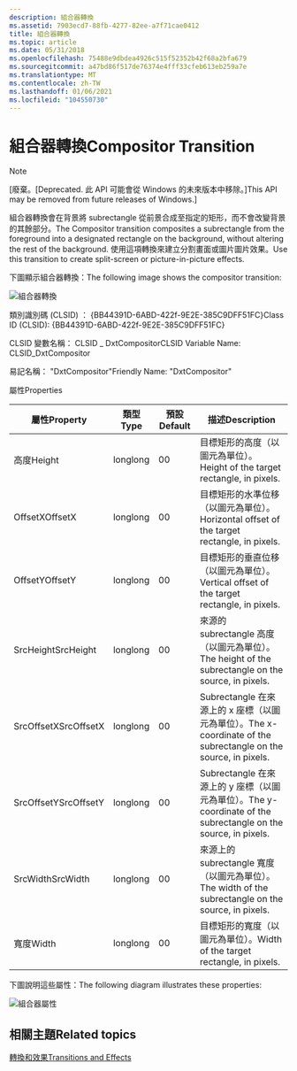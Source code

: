 ```yaml
---
description: 組合器轉換
ms.assetid: 7903ecd7-88fb-4277-82ee-a7f71cae0412
title: 組合器轉換
ms.topic: article
ms.date: 05/31/2018
ms.openlocfilehash: 75488e9dbdea4926c515f52352b42f68a2bfa679
ms.sourcegitcommit: a47bd86f517de76374e4fff33cfeb613eb259a7e
ms.translationtype: MT
ms.contentlocale: zh-TW
ms.lasthandoff: 01/06/2021
ms.locfileid: "104550730"
---
```

# <a name="compositor-transition"></a><span data-ttu-id="d8743-103">組合器轉換</span><span class="sxs-lookup"><span data-stu-id="d8743-103">Compositor Transition</span></span>

> [!Note]  
> <span data-ttu-id="d8743-104">\[廢棄。</span><span class="sxs-lookup"><span data-stu-id="d8743-104">\[Deprecated.</span></span> <span data-ttu-id="d8743-105">此 API 可能會從 Windows 的未來版本中移除。\]</span><span class="sxs-lookup"><span data-stu-id="d8743-105">This API may be removed from future releases of Windows.\]</span></span>

 

<span data-ttu-id="d8743-106">組合器轉換會在背景將 subrectangle 從前景合成至指定的矩形，而不會改變背景的其餘部分。</span><span class="sxs-lookup"><span data-stu-id="d8743-106">The Compositor transition composites a subrectangle from the foreground into a designated rectangle on the background, without altering the rest of the background.</span></span> <span data-ttu-id="d8743-107">使用這項轉換來建立分割畫面或圖片圖片效果。</span><span class="sxs-lookup"><span data-stu-id="d8743-107">Use this transition to create split-screen or picture-in-picture effects.</span></span>

<span data-ttu-id="d8743-108">下圖顯示組合器轉換：</span><span class="sxs-lookup"><span data-stu-id="d8743-108">The following image shows the compositor transition:</span></span>

![組合器轉換](images/trans-compositor.png)

<span data-ttu-id="d8743-110">類別識別碼 (CLSID) ： {BB44391D-6ABD-422f-9E2E-385C9DFF51FC}</span><span class="sxs-lookup"><span data-stu-id="d8743-110">Class ID (CLSID): {BB44391D-6ABD-422f-9E2E-385C9DFF51FC}</span></span>

<span data-ttu-id="d8743-111">CLSID 變數名稱： CLSID \_ DxtCompositor</span><span class="sxs-lookup"><span data-stu-id="d8743-111">CLSID Variable Name: CLSID\_DxtCompositor</span></span>

<span data-ttu-id="d8743-112">易記名稱： "DxtCompositor"</span><span class="sxs-lookup"><span data-stu-id="d8743-112">Friendly Name: "DxtCompositor"</span></span>

<span data-ttu-id="d8743-113">屬性</span><span class="sxs-lookup"><span data-stu-id="d8743-113">Properties</span></span>



| <span data-ttu-id="d8743-114">屬性</span><span class="sxs-lookup"><span data-stu-id="d8743-114">Property</span></span>   | <span data-ttu-id="d8743-115">類型</span><span class="sxs-lookup"><span data-stu-id="d8743-115">Type</span></span> | <span data-ttu-id="d8743-116">預設</span><span class="sxs-lookup"><span data-stu-id="d8743-116">Default</span></span> | <span data-ttu-id="d8743-117">描述</span><span class="sxs-lookup"><span data-stu-id="d8743-117">Description</span></span>                                                    |
|------------|------|---------|----------------------------------------------------------------|
| <span data-ttu-id="d8743-118">高度</span><span class="sxs-lookup"><span data-stu-id="d8743-118">Height</span></span>     | <span data-ttu-id="d8743-119">long</span><span class="sxs-lookup"><span data-stu-id="d8743-119">long</span></span> | <span data-ttu-id="d8743-120">0</span><span class="sxs-lookup"><span data-stu-id="d8743-120">0</span></span>       | <span data-ttu-id="d8743-121">目標矩形的高度（以圖元為單位）。</span><span class="sxs-lookup"><span data-stu-id="d8743-121">Height of the target rectangle, in pixels.</span></span>                     |
| <span data-ttu-id="d8743-122">OffsetX</span><span class="sxs-lookup"><span data-stu-id="d8743-122">OffsetX</span></span>    | <span data-ttu-id="d8743-123">long</span><span class="sxs-lookup"><span data-stu-id="d8743-123">long</span></span> | <span data-ttu-id="d8743-124">0</span><span class="sxs-lookup"><span data-stu-id="d8743-124">0</span></span>       | <span data-ttu-id="d8743-125">目標矩形的水準位移（以圖元為單位）。</span><span class="sxs-lookup"><span data-stu-id="d8743-125">Horizontal offset of the target rectangle, in pixels.</span></span>          |
| <span data-ttu-id="d8743-126">OffsetY</span><span class="sxs-lookup"><span data-stu-id="d8743-126">OffsetY</span></span>    | <span data-ttu-id="d8743-127">long</span><span class="sxs-lookup"><span data-stu-id="d8743-127">long</span></span> | <span data-ttu-id="d8743-128">0</span><span class="sxs-lookup"><span data-stu-id="d8743-128">0</span></span>       | <span data-ttu-id="d8743-129">目標矩形的垂直位移（以圖元為單位）。</span><span class="sxs-lookup"><span data-stu-id="d8743-129">Vertical offset of the target rectangle, in pixels.</span></span>            |
| <span data-ttu-id="d8743-130">SrcHeight</span><span class="sxs-lookup"><span data-stu-id="d8743-130">SrcHeight</span></span>  | <span data-ttu-id="d8743-131">long</span><span class="sxs-lookup"><span data-stu-id="d8743-131">long</span></span> | <span data-ttu-id="d8743-132">0</span><span class="sxs-lookup"><span data-stu-id="d8743-132">0</span></span>       | <span data-ttu-id="d8743-133">來源的 subrectangle 高度（以圖元為單位）。</span><span class="sxs-lookup"><span data-stu-id="d8743-133">The height of the subrectangle on the source, in pixels.</span></span>       |
| <span data-ttu-id="d8743-134">SrcOffsetX</span><span class="sxs-lookup"><span data-stu-id="d8743-134">SrcOffsetX</span></span> | <span data-ttu-id="d8743-135">long</span><span class="sxs-lookup"><span data-stu-id="d8743-135">long</span></span> | <span data-ttu-id="d8743-136">0</span><span class="sxs-lookup"><span data-stu-id="d8743-136">0</span></span>       | <span data-ttu-id="d8743-137">Subrectangle 在來源上的 x 座標（以圖元為單位）。</span><span class="sxs-lookup"><span data-stu-id="d8743-137">The x-coordinate of the subrectangle on the source, in pixels.</span></span> |
| <span data-ttu-id="d8743-138">SrcOffsetY</span><span class="sxs-lookup"><span data-stu-id="d8743-138">SrcOffsetY</span></span> | <span data-ttu-id="d8743-139">long</span><span class="sxs-lookup"><span data-stu-id="d8743-139">long</span></span> | <span data-ttu-id="d8743-140">0</span><span class="sxs-lookup"><span data-stu-id="d8743-140">0</span></span>       | <span data-ttu-id="d8743-141">Subrectangle 在來源上的 y 座標（以圖元為單位）。</span><span class="sxs-lookup"><span data-stu-id="d8743-141">The y-coordinate of the subrectangle on the source, in pixels.</span></span> |
| <span data-ttu-id="d8743-142">SrcWidth</span><span class="sxs-lookup"><span data-stu-id="d8743-142">SrcWidth</span></span>   | <span data-ttu-id="d8743-143">long</span><span class="sxs-lookup"><span data-stu-id="d8743-143">long</span></span> | <span data-ttu-id="d8743-144">0</span><span class="sxs-lookup"><span data-stu-id="d8743-144">0</span></span>       | <span data-ttu-id="d8743-145">來源上的 subrectangle 寬度（以圖元為單位）。</span><span class="sxs-lookup"><span data-stu-id="d8743-145">The width of the subrectangle on the source, in pixels.</span></span>        |
| <span data-ttu-id="d8743-146">寬度</span><span class="sxs-lookup"><span data-stu-id="d8743-146">Width</span></span>      | <span data-ttu-id="d8743-147">long</span><span class="sxs-lookup"><span data-stu-id="d8743-147">long</span></span> | <span data-ttu-id="d8743-148">0</span><span class="sxs-lookup"><span data-stu-id="d8743-148">0</span></span>       | <span data-ttu-id="d8743-149">目標矩形的寬度（以圖元為單位）。</span><span class="sxs-lookup"><span data-stu-id="d8743-149">Width of the target rectangle, in pixels.</span></span>                      |



 

<span data-ttu-id="d8743-150">下圖說明這些屬性：</span><span class="sxs-lookup"><span data-stu-id="d8743-150">The following diagram illustrates these properties:</span></span>

![組合器屬性](images/compmeasure.png)

## <a name="related-topics"></a><span data-ttu-id="d8743-152">相關主題</span><span class="sxs-lookup"><span data-stu-id="d8743-152">Related topics</span></span>

<dl> <dt>

[<span data-ttu-id="d8743-153">轉換和效果</span><span class="sxs-lookup"><span data-stu-id="d8743-153">Transitions and Effects</span></span>](transitions-and-effects.md)
</dt> </dl>

 

 



